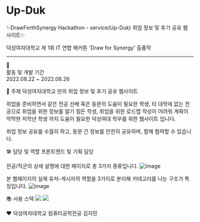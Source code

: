 # Up-Duk

✨DrawForthSynergy Hackathon - service(Up-Duk) 취업 정보 및 후기 공유 웹 사이트✨

덕성여자대학교 제 1회 IT 연합 해커톤 'Draw for Synergy' 출품작


-------------------------------------------------------------------------------------------------


📅 <br>활동 및 개발 기간 </br>
2022.08.22 ~ 2022.08.26


📌 주제
덕성여자대학교 만의 취업 정보 및 후기 공유 웹사이트

취업을 준비하면서 같은 전공 선배 혹은 동문의 도움이 필요한 학생, 
타 대학에 없는 전공으로 취업을 위한 정보를 알기 힘든 학생,
취업을 위한 로드맵 작성이 어려워 계획이 막막한 저학년 학생 까지
도움이 필요한 덕성여대 학우를 위한 웹사이트 입니다.

취업 정보 공유를 수월히 하고, 동문 간 정보를 안전히 공유하며, 함께 협력할 수 있습니다.


🛠 담당 및 역할
프론트엔드 및 기획 담당

전공/직군의 상세 설명에 대한 페이지로 총 3가지 종류입니다.
![image](https://user-images.githubusercontent.com/101644134/220550569-e9db1ff4-1ab0-4328-b5cc-b267920a8f86.png)

본 웹페이지의 실제 유저-게시자의 역할을 3가지로 분리해 카테고리를 나눈 구조가 특징입니다. 
![image](https://user-images.githubusercontent.com/101644134/220550960-101906c7-fa8c-4eff-8599-ed171ecf8f65.png)



📚 사용 스텍
<img src="https://img.shields.io/badge/HTML5-23E34F2?style=flat&logo=HTML&logoColor=white"/> <img src="https://img.shields.io/badge/CSS3-231572B6?style=flat&logo=HTML&logoColor=white"/>



♥
덕성여자대학교 컴퓨터공학전공 김지민
